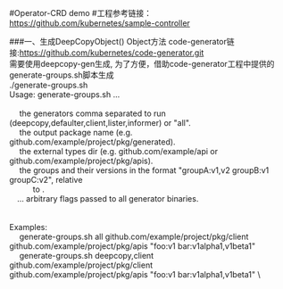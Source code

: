 #Operator-CRD demo
#工程参考链接：https://github.com/kubernetes/sample-controller

###一、生成DeepCopyObject() Object方法
code-generator链接:https://github.com/kubernetes/code-generator.git \
需要使用deepcopy-gen生成, 为了方便，借助code-generator工程中提供的generate-groups.sh脚本生成 \
./generate-groups.sh \
Usage: generate-groups.sh <generators> <output-package> <apis-package> <groups-versions> ... \
\
&ensp;&ensp;<generators>        the generators comma separated to run (deepcopy,defaulter,client,lister,informer) or "all". \
&ensp;&ensp; <output-package>    the output package name (e.g. github.com/example/project/pkg/generated). \
&ensp;&ensp;<apis-package>      the external types dir (e.g. github.com/example/api or github.com/example/project/pkg/apis).\
&ensp;&ensp;<groups-versions>   the groups and their versions in the format "groupA:v1,v2 groupB:v1 groupC:v2", relative \
&ensp;&ensp;&ensp;&ensp;&ensp;&ensp;to <api-package>. \
&ensp;&ensp;...                 arbitrary flags passed to all generator binaries.\
\
\
Examples:\
&ensp;&ensp; generate-groups.sh all             github.com/example/project/pkg/client github.com/example/project/pkg/apis "foo:v1 bar:v1alpha1,v1beta1" \
&ensp;&ensp; generate-groups.sh deepcopy,client github.com/example/project/pkg/client github.com/example/project/pkg/apis "foo:v1 bar:v1alpha1,v1beta1" \



